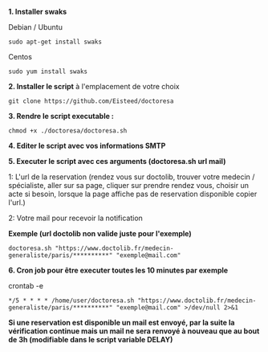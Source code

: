 **1. Installer swaks**

Debian / Ubuntu
```
sudo apt-get install swaks
```

Centos
```
sudo yum install swaks
``` 

**2. Installer le script** à l'emplacement de votre choix 

```
git clone https://github.com/Eisteed/doctoresa
```


**3. Rendre le script executable :**

```
chmod +x ./doctoresa/doctoresa.sh
```

**4. Editer le script avec vos informations SMTP**

**5. Executer le script avec ces arguments (doctoresa.sh url mail)**

1: L'url de la reservation (rendez vous sur doctolib, trouver votre medecin / spécialiste, aller sur sa page, cliquer sur prendre rendez vous, choisir un acte si besoin, lorsque la page affiche pas de reservation disponible copier l'url.)

2: Votre mail pour recevoir la notification


**Exemple (url doctolib non valide juste pour l'exemple)**

```
doctoresa.sh "https://www.doctolib.fr/medecin-generaliste/paris/**********" "exemple@mail.com"
```

**6. Cron job pour être executer toutes les 10 minutes par exemple**

crontab -e
```
*/5 * * * * /home/user/doctoresa.sh "https://www.doctolib.fr/medecin-generaliste/paris/**********" "exemple@mail.com" >/dev/null 2>&1
```

**Si une reservation est disponible un mail est envoyé, par la suite la vérification continue mais un mail ne sera renvoyé à nouveau que au bout de 3h (modifiable dans le script variable DELAY)**
